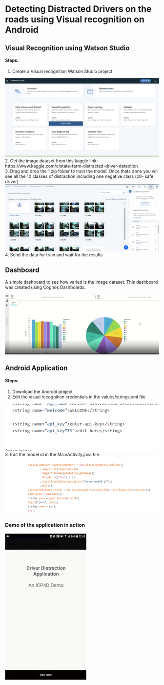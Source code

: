 # Detecting Distracted Drivers on the roads using Visual recognition on Android

## Visual Recognition using Watson Studio 

#### Steps: 

1. Create a Visual recognition Watson Studio project
<img src = "https://github.com/anchalbhalla/detecting-distracted-driver-cloud/blob/master/images-gifs/project.png">
2. Get the image dataset from this kaggle link: https://www.kaggle.com/c/state-farm-distracted-driver-detection
</br>3. Drag and drop the 1 zip folder to train the model. Once thats done you will see all the 10 classes of distraction including one negative class (c0- safe driver) 
<img src = "https://github.com/anchalbhalla/detecting-distracted-driver-cloud/blob/master/images-gifs/visual.png">
4. Send the data for train and wait for the results

## Dashboard 
A simple dashboard to see how varied is the image dataset. This dashboard was created using Cognos Dashboards. 

<img src = "https://github.com/anchalbhalla/detecting-distracted-driver-cloud/blob/master/images-gifs/dashboard.png">

## Android Application 

#### Steps: 
1. Download the Android project 
2. Edit the visual recognition credentials in the values/strings.xml file 
<img src = "https://github.com/anchalbhalla/detecting-distracted-driver-cloud/blob/master/images-gifs/api-key.png">
3. Edit the model id in the MainActivity.java file 
<img src = "https://github.com/anchalbhalla/detecting-distracted-driver-cloud/blob/master/images-gifs/model-id.png"> 

### Demo of the application in action
<img src = "https://github.com/anchalbhalla/detecting-distracted-driver-cloud/blob/master/images-gifs/app-demo.gif">
